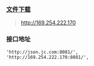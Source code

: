 ### [文件下载](http://169.254.222.170)
> http://169.254.222.170

### 接口地址
```
'http://json.jc.com:8081/',
'http://169.254.222.170:8081/',

```